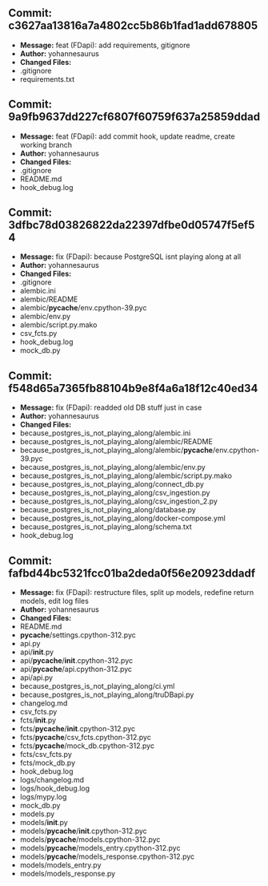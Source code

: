 ## Commit: c3627aa13816a7a4802cc5b86b1fad1add678805
- **Message:** feat (FDapi): add requirements, gitignore
- **Author:** yohannesaurus
- **Changed Files:**
- .gitignore
- requirements.txt
## Commit: 9a9fb9637dd227cf6807f60759f637a25859ddad
- **Message:** feat (FDapi): add commit hook, update readme, create working branch
- **Author:** yohannesaurus
- **Changed Files:**
- .gitignore
- README.md
- hook_debug.log
## Commit: 3dfbc78d03826822da22397dfbe0d05747f5ef54
- **Message:** fix (FDapi): because PostgreSQL isnt playing along at all
- **Author:** yohannesaurus
- **Changed Files:**
- .gitignore
- alembic.ini
- alembic/README
- alembic/__pycache__/env.cpython-39.pyc
- alembic/env.py
- alembic/script.py.mako
- csv_fcts.py
- hook_debug.log
- mock_db.py
## Commit: f548d65a7365fb88104b9e8f4a6a18f12c40ed34
- **Message:** fix (FDapi): readded old DB stuff just in case
- **Author:** yohannesaurus
- **Changed Files:**
- because_postgres_is_not_playing_along/alembic.ini
- because_postgres_is_not_playing_along/alembic/README
- because_postgres_is_not_playing_along/alembic/__pycache__/env.cpython-39.pyc
- because_postgres_is_not_playing_along/alembic/env.py
- because_postgres_is_not_playing_along/alembic/script.py.mako
- because_postgres_is_not_playing_along/connect_db.py
- because_postgres_is_not_playing_along/csv_ingestion.py
- because_postgres_is_not_playing_along/csv_ingestion_2.py
- because_postgres_is_not_playing_along/database.py
- because_postgres_is_not_playing_along/docker-compose.yml
- because_postgres_is_not_playing_along/schema.txt
- hook_debug.log
## Commit: fafbd44bc5321fcc01ba2deda0f56e20923ddadf
- **Message:** fix (FDapi): restructure files, split up models, redefine return models, edit log files
- **Author:** yohannesaurus
- **Changed Files:**
- README.md
- __pycache__/settings.cpython-312.pyc
- api.py
- api/__init__.py
- api/__pycache__/__init__.cpython-312.pyc
- api/__pycache__/api.cpython-312.pyc
- api/api.py
- because_postgres_is_not_playing_along/ci.yml
- because_postgres_is_not_playing_along/truDBapi.py
- changelog.md
- csv_fcts.py
- fcts/__init__.py
- fcts/__pycache__/__init__.cpython-312.pyc
- fcts/__pycache__/csv_fcts.cpython-312.pyc
- fcts/__pycache__/mock_db.cpython-312.pyc
- fcts/csv_fcts.py
- fcts/mock_db.py
- hook_debug.log
- logs/changelog.md
- logs/hook_debug.log
- logs/mypy.log
- mock_db.py
- models.py
- models/__init__.py
- models/__pycache__/__init__.cpython-312.pyc
- models/__pycache__/models.cpython-312.pyc
- models/__pycache__/models_entry.cpython-312.pyc
- models/__pycache__/models_response.cpython-312.pyc
- models/models_entry.py
- models/models_response.py
